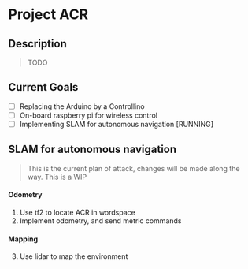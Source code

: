 # Project ACR

## Description

> TODO

## Current Goals

- [ ] Replacing the Arduino by a Controllino
- [ ] On-board raspberry pi for wireless control
- [ ] Implementing SLAM for autonomous navigation [RUNNING] 

## SLAM for autonomous navigation
> This is the current plan of attack, changes will be made along the way. This is a WIP

#### Odometry
1. Use tf2 to locate ACR in wordspace
2. Implement odometry, and send metric commands

#### Mapping
3. Use lidar to map the environment

